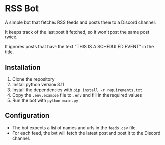 # RSS Bot

A simple bot that fetches RSS feeds and posts them to a Discord channel.

It keeps track of the last post it fetched, so it won't post the same post twice.

It ignores posts that have the text "THIS IS A SCHEDULED EVENT" in the title.

## Installation

1. Clone the repository
2. Install python version 3.11
3. Install the dependencies with `pip install -r requirements.txt`
4. Copy the `.env.example` file to `.env` and fill in the required values
5. Run the bot with `python main.py`

## Configuration

- The bot expects a list of names and urls in the `feeds.csv` file.
- For each feed, the bot will fetch the latest post and post it to the Discord channel.
